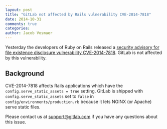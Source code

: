 ```yaml
---
layout: post
title: "GitLab not affected by Rails vulnerability CVE-2014-7818"
date: 2014-10-31
comments: true
categories:
author: Jacob Vosmaer
---
```


Yesterday the developers of Ruby on Rails released a [security advisory for file existence disclosure vulnerability CVE-2014-7818](https://groups.google.com/d/msg/rubyonrails-security/dCp7duBiQgo/v_R_8PFs5IwJ).
GitLab is not affected by this vulnerability.

<!-- more -->

## Background

CVE-2014-7818 affects Rails applications which have the `config.serve_static_assets = true` setting.
GitLab is shipped with `config.serve_static_assets` set to `false` in `config/environments/production.rb` because it lets NGINX (or Apache) serve static files.

Please contact us at support@gitlab.com if you have any questions about this issue.
